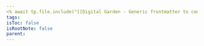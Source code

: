```yaml
---
<% await tp.file.include("[[Digital Garden - Generic frontmatter to combine]]") %>
tags: 
isToc: false
isRootNote: false
parent: 
---
```

